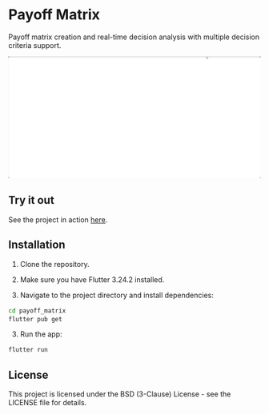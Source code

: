 # Payoff Matrix

Payoff matrix creation and real-time decision analysis with multiple decision criteria support.

![Demo](./demo/demo.gif)

## Try it out

See the project in action [here](https://payoffmatrix.surge.sh/).

## Installation

1. Clone the repository.

2. Make sure you have Flutter 3.24.2 installed.

3. Navigate to the project directory and install dependencies:

```bash
cd payoff_matrix
flutter pub get
```

3. Run the app:

```bash
flutter run
```

## License

This project is licensed under the BSD (3-Clause) License - see the LICENSE file for details.
